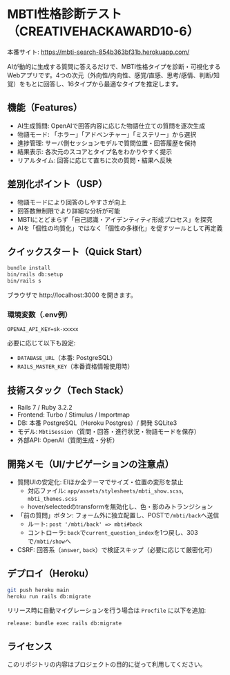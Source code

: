 # MBTI性格診断テスト（CREATIVEHACKAWARD10-6）

本番サイト: https://mbti-search-854b363bf31b.herokuapp.com/

AIが動的に生成する質問に答えるだけで、MBTI性格タイプを診断・可視化するWebアプリです。4つの次元（外向性/内向性、感覚/直感、思考/感情、判断/知覚）をもとに回答し、16タイプから最適なタイプを推定します。

## 機能（Features）
- AI生成質問: OpenAIで回答内容に応じた物語仕立ての質問を逐次生成
- 物語モード: 「ホラー」「アドベンチャー」「ミステリー」から選択
- 進捗管理: サーバ側セッションモデルで質問位置・回答履歴を保持
- 結果表示: 各次元のスコアとタイプ名をわかりやすく提示
- リアルタイム: 回答に応じて直ちに次の質問・結果へ反映

## 差別化ポイント（USP）
- 物語モードにより回答のしやすさが向上
- 回答数無制限でより詳細な分析が可能
- MBTIにとどまらず「自己認識・アイデンティティ形成プロセス」を探究
- AIを「個性の均質化」ではなく「個性の多様化」を促すツールとして再定義

## クイックスタート（Quick Start）
```bash
bundle install
bin/rails db:setup
bin/rails s
```
ブラウザで http://localhost:3000 を開きます。

### 環境変数（.env例）
```
OPENAI_API_KEY=sk-xxxxx
```

必要に応じて以下も設定:
- `DATABASE_URL`（本番: PostgreSQL）
- `RAILS_MASTER_KEY`（本番資格情報使用時）

## 技術スタック（Tech Stack）
- Rails 7 / Ruby 3.2.2
- Frontend: Turbo / Stimulus / Importmap
- DB: 本番 PostgreSQL（Heroku Postgres）/ 開発 SQLite3
- モデル: `MbtiSession`（質問・回答・進行状況・物語モードを保存）
- 外部API: OpenAI（質問生成・分析）

## 開発メモ（UI/ナビゲーションの注意点）
- 質問UIの安定化: EIほか全テーマでサイズ・位置の変形を禁止
  - 対応ファイル: `app/assets/stylesheets/mbti_show.scss`, `mbti_themes.scss`
  - hover/selectedのtransformを無効化し、色・影のみトランジション
- 「前の質問」ボタン: フォーム外に独立配置し、POSTで`/mbti/back`へ送信
  - ルート: `post '/mbti/back' => mbti#back`
  - コントローラ: `back`で`current_question_index`を1つ戻し、303で`/mbti/show`へ
- CSRF: 回答系（`answer`, `back`）で検証スキップ（必要に応じて厳密化可）

## デプロイ（Heroku）
```bash
git push heroku main
heroku run rails db:migrate
```
リリース時に自動マイグレーションを行う場合は `Procfile` に以下を追加:
```
release: bundle exec rails db:migrate
```

## ライセンス
このリポジトリの内容はプロジェクトの目的に従って利用してください。
